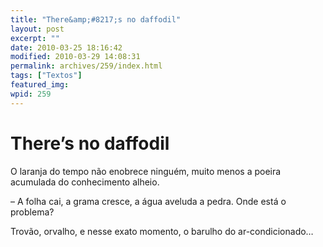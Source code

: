```yaml
---
title: "There&amp;#8217;s no daffodil"
layout: post
excerpt: ""
date: 2010-03-25 18:16:42
modified: 2010-03-29 14:08:31
permalink: archives/259/index.html
tags: ["Textos"]
featured_img: 
wpid: 259
---
```


# There&#8217;s no daffodil

O laranja do tempo não enobrece ninguém, muito menos a poeira acumulada do conhecimento alheio.

– A folha cai, a grama cresce, a água aveluda a pedra. Onde está o problema?

Trovão, orvalho, e nesse exato momento, o barulho do ar-condicionado…